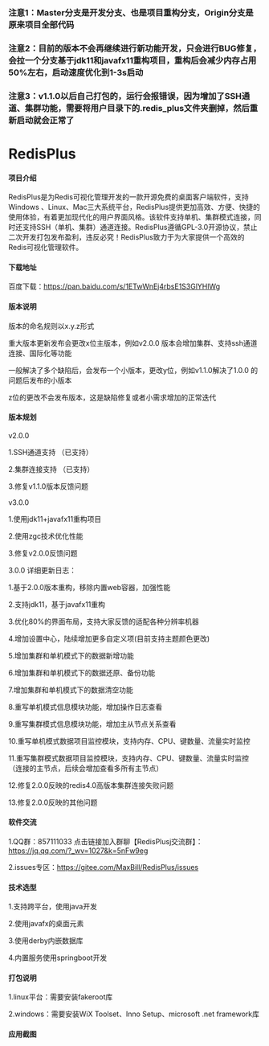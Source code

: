 ### 注意1：Master分支是开发分支、也是项目重构分支，Origin分支是原来项目全部代码

### 注意2：目前的版本不会再继续进行新功能开发，只会进行BUG修复，会拉一个分支基于jdk11和javafx11重构项目，重构后会减少内存占用50%左右，启动速度优化到1-3s启动

### 注意3：v1.1.0以后自己打包的，运行会报错误，因为增加了SSH通道、集群功能，需要将用户目录下的.redis_plus文件夹删掉，然后重新启动就会正常了

# RedisPlus

#### 项目介绍

RedisPlus是为Redis可视化管理开发的一款开源免费的桌面客户端软件，支持Windows 、Linux、Mac三大系统平台，RedisPlus提供更加高效、方便、快捷的使用体验，有着更加现代化的用户界面风格。该软件支持单机、集群模式连接，同时还支持SSH（单机、集群）通道连接。RedisPlus遵循GPL-3.0开源协议，禁止二次开发打包发布盈利，违反必究！RedisPlus致力于为大家提供一个高效的Redis可视化管理软件。

#### 下载地址

百度下载：https://pan.baidu.com/s/1ETwWnEj4rbsE1S3GlYHlWg


#### 版本说明

版本的命名规则以x.y.z形式

重大版本更新发布会更改x位主版本，例如v2.0.0 版本会增加集群、支持ssh通道连接、国际化等功能

一般解决了多个缺陷后，会发布一个小版本，更改y位，例如v1.1.0解决了1.0.0 的问题后发布的小版本

z位的更改不会发布版本，这是缺陷修复或者小需求增加的正常迭代


#### 版本规划

v2.0.0

1.SSH通道支持 （已支持）

2.集群连接支持 （已支持）

3.修复v1.1.0版本反馈问题


v3.0.0

1.使用jdk11+javafx11重构项目

2.使用zgc技术优化性能

3.修复v2.0.0反馈问题


3.0.0 详细更新日志：

<p>1.基于2.0.0版本重构，移除内置web容器，加强性能</p>

<p>2.支持jdk11，基于javafx11重构</p>

<p>3.优化80%的界面布局，支持大家反馈的适配各种分辨率机器</p>

<p>4.增加设置中心，陆续增加更多自定义项(目前支持主题颜色更改)</p>

<p>5.增加集群和单机模式下的数据新增功能</p>

<p>6.增加集群和单机模式下的数据还原、备份功能</p>

<p>7.增加集群和单机模式下的数据清空功能</p>

<p>8.重写单机模式信息模块功能，增加操作日志查看</p>

<p>9.重写集群模式信息模块功能，增加主从节点关系查看</p>

<p>10.重写单机模式数据项目监控模块，支持内存、CPU、键数量、流量实时监控</p>

<p>11.重写集群模式数据项目监控模块，支持内存、CPU、键数量、流量实时监控（连接的主节点，后续会增加查看多所有主节点）</p>

<p>12.修复2.0.0反映的redis4.0高版本集群连接失败问题</p>

<p>13.修复2.0.0反映的其他问题</p>


#### 软件交流

1.QQ群：857111033  点击链接加入群聊【RedisPlusj交流群】：https://jq.qq.com/?_wv=1027&k=5nFw9eg

2.issues专区：https://gitee.com/MaxBill/RedisPlus/issues
 

#### 技术选型

1.支持跨平台，使用java开发

2.使用javafx的桌面元素

3.使用derby内嵌数据库

4.内置服务使用springboot开发


#### 打包说明

1.linux平台：需要安装fakeroot库

2.windows：需要安装WiX Toolset、Inno Setup、microsoft .net framework库

#### 应用截图

<p><img alt="" src="https://oscimg.oschina.net/oscnet/f2c92653ff4674236ef682f2ae35b0ec859.jpg" /></p>

<p><img alt="" src="https://oscimg.oschina.net/oscnet/5fbe6ddb858d8cbdde5d4103f7765777adf.jpg" /></p>

<p><img alt="" src="https://oscimg.oschina.net/oscnet/b333e4e629f6707961c05be130f4f68ceb8.jpg" /></p>

<p><img alt="" src="https://oscimg.oschina.net/oscnet/449f6798e64cc444bec4e898194fec33add.jpg" /></p>

<p><img alt="" src="https://oscimg.oschina.net/oscnet/10571062419240bb9f26a979771674b42c0.jpg" /></p>

<p><img alt="" src="https://oscimg.oschina.net/oscnet/a08fbfd6c4f5dcf39b7b333ce51751e5f1d.jpg" /></p>

<p><img alt="" src="https://oscimg.oschina.net/oscnet/6ac1a8a4af9766e052fd2bbdecd29d71b08.jpg" /></p>

<p><img alt="" src="https://oscimg.oschina.net/oscnet/83d6371abe012ffab51333b05841ba23b16.jpg" /></p>